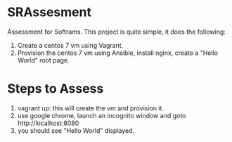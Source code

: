 # SRAssesment
Assessment for Softrams. This project is quite simple, it does the following:
1. Create a centos 7 vm using Vagrant.
2. Provision the centos 7 vm using Ansible, install nginx, create a "Hello World" root page.

# Steps to Assess
1. vagrant up: this will create the vm and provision it.
2. use google chrome, launch an incognito window and goto http://localhost:8080
3. you should see "Hello World" displayed.

